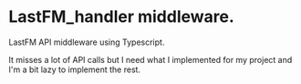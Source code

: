 # LastFM_handler middleware.
LastFM API middleware using Typescript.

It misses a lot of API calls but I need what I implemented for my project and I'm a bit lazy to implement the rest.
